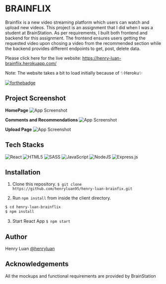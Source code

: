 # BRAINFLIX

Brainflix is a new video streaming platform which users can watch and upload new videos. This project is an assignment that I did when I was a student at BrainStation. As per requirements, I built both frontend and backend for this assignment. The frontend ensures users getting the requested video upon chosing a video from the recommended section while the backend provides different endpoints to get, post, delete data.

Please click here for the live website: https://henry-luan-brainflix.herokuapp.com/

Note: The website takes a bit to load initially because of ✨Heroku✨

[![forthebadge](https://forthebadge.com/images/badges/built-with-love.svg)](https://forthebadge.com)

## Project Screenshot

**HomePage**
![App Screenshot](https://firebasestorage.googleapis.com/v0/b/personal-e4e76.appspot.com/o/Brainflix%2FScreen%20Shot%202022-08-27%20at%2011.21.49%20AM.png?alt=media&token=9e1d7866-f579-42f4-8bc2-f638117ce178)

**Comments and Recommendations**
![App Screenshot](https://firebasestorage.googleapis.com/v0/b/personal-e4e76.appspot.com/o/Brainflix%2FScreen%20Shot%202022-08-27%20at%2011.22.08%20AM.png?alt=media&token=d60f07af-34f2-4701-9737-0450ac4d4762)

**Upload Page**
![App Screenshot](https://firebasestorage.googleapis.com/v0/b/personal-e4e76.appspot.com/o/Brainflix%2FScreen%20Shot%202022-08-27%20at%2011.22.31%20AM.png?alt=media&token=6094ee55-ac7c-4a5c-a0dd-b8f59cdc277b)


## Tech Stacks
![React](https://img.shields.io/badge/react-%2320232a.svg?style=for-the-badge&logo=react&logoColor=%2361DAFB)
![HTML5](https://img.shields.io/badge/html5-%23E34F26.svg?style=for-the-badge&logo=html5&logoColor=white)
![SASS](https://img.shields.io/badge/SASS-hotpink.svg?style=for-the-badge&logo=SASS&logoColor=white)
![JavaScript](https://img.shields.io/badge/javascript-%23323330.svg?style=for-the-badge&logo=javascript&logoColor=%23F7DF1E)
![NodeJS](https://img.shields.io/badge/node.js-6DA55F?style=for-the-badge&logo=node.js&logoColor=white)
![Express.js](https://img.shields.io/badge/express.js-%23404d59.svg?style=for-the-badge&logo=express&logoColor=%2361DAFB)


## Installation

1. Clone this repository.
```$ git clone https://github.com/henryluan95/henry-luan-brainfix.git```


2. Run `npm install` from inside the client directory.


```bash
$ cd henry-luan-brainflix
$ npm install
```

3. Start React App
```$ npm start```

## Author

Henry Luan [@henryluan](https://github.com/henryluan95)

## Acknowledgements

All the mockups and functional requirements are provided by BrainStation



